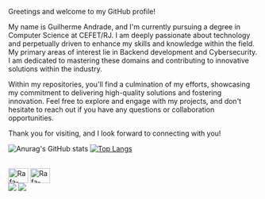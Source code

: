Greetings and welcome to my GitHub profile!

My name is Guilherme Andrade, and I'm currently pursuing a degree in Computer Science at CEFET/RJ. I am deeply passionate about technology and perpetually driven to enhance my skills and knowledge within the field.
My primary areas of interest lie in Backend development and Cybersecurity. I am dedicated to mastering these domains and contributing to innovative solutions within the industry.

Within my repositories, you'll find a culmination of my efforts, showcasing my commitment to delivering high-quality solutions and fostering innovation. Feel free to explore and engage with my projects, and don't hesitate to reach out if you have any questions or collaboration opportunities.

Thank you for visiting, and I look forward to connecting with you!

![Anurag's GitHub stats](https://github-readme-stats.vercel.app/api?username=Cap1vas&show_icons=true&theme=tokyonight)
[![Top Langs](https://github-readme-stats.vercel.app/api/top-langs/?username=Cap1vas&show_icons=true&theme=tokyonight)](https://github.com/Cap1vas/github-readme-stats)

<div style="display: inline_block"><br>
  <img align="center" alt="Rafa-Csharp" height="30" width="40" src="https://cdn.jsdelivr.net/gh/devicons/devicon@latest/icons/python/python-original.svg">
  <img align="center" alt="Rafa-Csharp" height="30" width="40" src="https://cdn.jsdelivr.net/gh/devicons/devicon@latest/icons/c/c-original.svg">
</div>

<div> 
  <a href="https://instagram.com/gui_s_gui" target="_blank"><img src="https://img.shields.io/badge/-Instagram-%23E4405F?style=for-the-badge&logo=instagram&logoColor=white" target="_blank"></a> 
  <a href = "mailto:gat3105@gmail.com"><img src="https://img.shields.io/badge/-Gmail-%23333?style=for-the-badge&logo=gmail&logoColor=white" target="_blank"></a>

  
</div>
